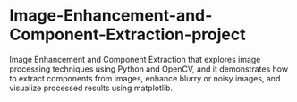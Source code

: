 # Image-Enhancement-and-Component-Extraction-project
Image Enhancement and Component Extraction that explores image processing techniques using Python and OpenCV, and it demonstrates how to extract components from images, enhance blurry or noisy images, and visualize processed results using matplotlib.
